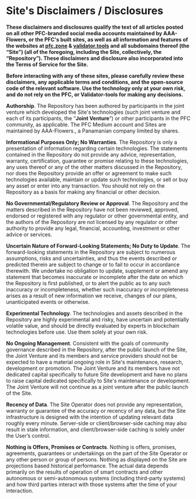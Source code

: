 # Site's Disclaimers / Disclosures
**These disclaimers and disclosures qualify the text of all articles posted on all 
other PFC-branded social media accounts maintained by AAA-Flowers,
or the PFC's built sites, as well as all information and features of the
websites at [pfc.zone](https://pfc.zone) &amp; [validator.tools](https://validator.tools) and all subdomains thereof (the “**Site**”) 
(all of the foregoing, including the Site, collectively, the “**Repository**”). 
These disclaimers and disclosure also incorporated into the Terms of Service for 
the Site.**

**Before interacting with any of these sites, please carefully review these disclaimers, 
any applicable terms and conditions, and the open-source code of the relevant software. 
Use the technology only at your own risk, and do not rely on the 
PFC, or Validator-tools for making any decisions.**

**Authorship**. The Repository has been authored by participants in the joint venture which developed 
the Site's technologies (such joint venture and each of its participants, the “**Joint Venture**”)
or other participants in the PFC community, as applicable. 
The PFC Medium account and Sites
are maintained by AAA-Flowers., a Panamanian company limited by shares.

**Informational Purposes Only; No Warranties**. The Repository is only a presentation of information regarding 
certain technologies. The statements contained in the Repository do not provide any advice, representation, 
warranty, certification, guarantee or promise relating to these technologies, any uses thereof or any of the 
other matters discussed in the Repository, nor does the Repository provide an offer or agreement to 
make such technologies available, maintain or update such technologies, or sell or buy any asset or enter 
into any transaction. You should not rely on the Repository as a basis for making any financial or other decision.

**No Governmental/Regulatory Review or Approval**. The Repository and the matters described in the Repository have 
not been reviewed, approved, endorsed or registered with any regulator or other governmental entity, and 
the authors of the Repository are not licensed by any regulator or other authority to provide any legal, 
financial, accounting, investment or other advice or services.

**Uncertain Nature of Forward-Looking Statements; No Duty to Update**. The forward-looking statements in the Repository 
are subject to numerous assumptions, risks and uncertainties, and thus the events described or predicted therein 
are subject to change or to fail to occur in accordance therewith. We undertake no obligation to update, 
supplement or amend any statement that becomes inaccurate or incomplete after the date on which the Repository 
is first published, or to alert the public as to any such inaccuracy or incompleteness, whether such 
inaccuracy or incompleteness arises as a result of new information we receive, changes of our plans, 
unanticipated events or otherwise.

**Experimental Technology**. The technologies and assets described in the Repository are highly experimental and risky, 
have uncertain and potentially volatile value, and should be directly evaluated by experts in blockchain 
technologies before use. Use them solely at your own risk.

**No Ongoing Management**. Consistent with the goals of community governance described in the Repository, 
after the public launch of the Site, the Joint Venture and its members and service providers should 
not be expected to have a material ongoing role in Site's maintenance, research, development or promotion.
The Joint Venture and its members have not dedicated capital specifically to future Site development 
and have no plans to raise capital dedicated specifically to Site's maintenance or development. 
The Joint Venture will not continue as a joint venture after the public launch of the Site.

**Recency of Data**. The Site Operator does not provide any representation, warranty or guarantee of the 
accuracy or recency of any data, but the Site infrastructure is designed 
with the intention of updating relevant data roughly every minute. Server-side or 
client/browser-side caching may also result in stale information, and client/browser-side caching is solely under the 
User’s control.

**Nothing is Offers, Promises or Contracts**. 
Nothing is offers, promises, agreements, guarantees or undertakings on the part of the Site Operator 
or any other person or group of persons. Nothing as displayed on the Site are projections based historical performance. 
The actual data depends primarily on the results of operation of smart contracts and other autonomous or 
semi-autonomous systems (including third-party systems) and how third parties interact with those systems 
after the time of your interaction. 
